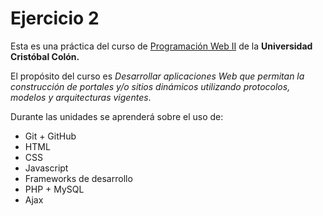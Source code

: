 # Ejercicio 2
Esta es una práctica del curso de [Programación Web II](https://av-exactas.ucc.mx/course/view.php?id=165) de la **Universidad Cristóbal Colón.**

El propósito del curso es *Desarrollar aplicaciones Web que permitan la construcción de portales y/o sitios dinámicos utilizando protocolos, modelos y arquitecturas vigentes*.

Durante las unidades se aprenderá sobre el uso de:

* Git + GitHub
* HTML
* CSS
* Javascript
* Frameworks de desarrollo
* PHP + MySQL
* Ajax
